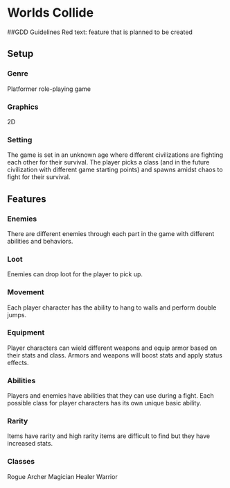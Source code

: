 # Worlds Collide
##GDD Guidelines
Red text: feature that is planned to be created
## Setup
### Genre
Platformer role-playing game

### Graphics
2D
### Setting
The game is set in an unknown age where different civilizations are fighting each other for their survival. The player picks a class (and in the future civilization with different game starting points) and spawns amidst chaos to fight for their survival.

## Features
### Enemies
There are different enemies through each part in the game with different abilities and behaviors.
### Loot
Enemies can drop loot for the player to pick up.
### Movement
Each player character has the ability to hang to walls and perform double jumps.
### Equipment
Player characters can wield different weapons and equip armor based on their stats and class. Armors and weapons will boost stats and apply status effects.
### Abilities
Players and enemies have abilities that they can use during a fight. Each possible class for player characters has its own unique basic ability.
### Rarity
Items have rarity and high rarity items are difficult to find but they have increased stats.
### Classes
Rogue
Archer
Magician
Healer
Warrior


